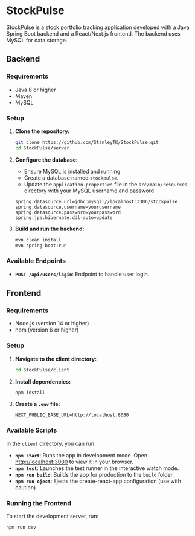 # StockPulse

StockPulse is a stock portfolio tracking application developed with a Java Spring Boot backend and a React/Next.js frontend. The backend uses MySQL for data storage.

## Backend

### Requirements

- Java 8 or higher
- Maven
- MySQL

### Setup

1. **Clone the repository:**
    ```sh
    git clone https://github.com/StanleyTK/StockPulse.git
    cd StockPulse/server
    ```

2. **Configure the database:**
    - Ensure MySQL is installed and running.
    - Create a database named `stockpulse`.
    - Update the `application.properties` file in the `src/main/resources` directory with your MySQL username and password.

    ```properties
    spring.datasource.url=jdbc:mysql://localhost:3306/stockpulse
    spring.datasource.username=yourusername
    spring.datasource.password=yourpassword
    spring.jpa.hibernate.ddl-auto=update
    ```

3. **Build and run the backend:**
    ```sh
    mvn clean install
    mvn spring-boot:run
    ```

### Available Endpoints

- **`POST /api/users/login`**: Endpoint to handle user login.

## Frontend

### Requirements

- Node.js (version 14 or higher)
- npm (version 6 or higher)

### Setup

1. **Navigate to the client directory:**
    ```sh
    cd StockPulse/client
    ```

2. **Install dependencies:**
    ```sh
    npm install
    ```

3. **Create a `.env` file:**
    ```plaintext
    NEXT_PUBLIC_BASE_URL=http://localhost:8080
    ```

### Available Scripts

In the `client` directory, you can run:

- **`npm start`**: Runs the app in development mode. Open [http://localhost:3000](http://localhost:3000) to view it in your browser.
- **`npm test`**: Launches the test runner in the interactive watch mode.
- **`npm run build`**: Builds the app for production to the `build` folder.
- **`npm run eject`**: Ejects the create-react-app configuration (use with caution).

### Running the Frontend

To start the development server, run:
```sh
npm run dev
